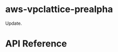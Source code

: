 # aws-vpclattice-prealpha

Update.
# API Reference <a name="API Reference" id="api-reference"></a>





